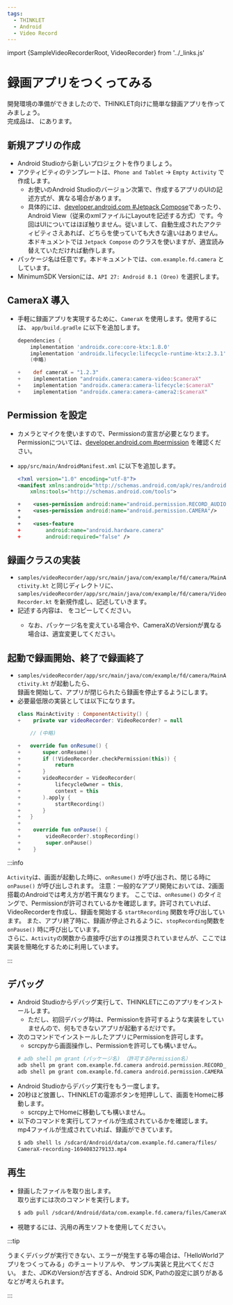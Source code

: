 ```yaml
---
tags:
  - THINKLET
  - Android
  - Video Record
---
```


import {SampleVideoRecorderRoot, VideoRecorder} from '../_links.js'

# 録画アプリをつくってみる
開発環境の準備ができましたので、THINKLET向けに簡単な録画アプリを作ってみましょう。  
完成品は、<SampleVideoRecorderRoot /> にあります。  

## 新規アプリの作成
- Android Studioから新しいプロジェクトを作りましょう。
- アクティビティのテンプレートは、`Phone and Tablet` → `Empty Activity` で作成します。
  - お使いのAndroid Studioのバージョン次第で、作成するアプリのUIの記述方式が、異なる場合があります。
  - 具体的には、[developer.android.com #Jetpack Compose](https://developer.android.com/jetpack/compose/documentation?hl=ja)であったり、Android View（従来のxmlファイルにLayoutを記述する方式）です。今回はUIについてはほぼ触りません。従いまして、自動生成されたアクティビティさえあれば、どちらを使っていても大きな違いはありません。本ドキュメントでは `Jetpack Compose` のクラスを使いますが、適宜読み替えていただければ動作します。
- パッケージ名は任意です。本ドキュメントでは、`com.example.fd.camera` としています。
- MinimumSDK Versionには、`API 27: Android 8.1 (Oreo)` を選択します。

## CameraX 導入
- 手軽に録画アプリを実現するために、`CameraX` を使用します。使用するには、 `app/build.gradle` に以下を追加します。
  ```gradle
  dependencies {
      implementation 'androidx.core:core-ktx:1.8.0'
      implementation 'androidx.lifecycle:lifecycle-runtime-ktx:2.3.1'
      (中略)

  +    def cameraX = "1.2.3"
  +    implementation "androidx.camera:camera-video:$cameraX"
  +    implementation "androidx.camera:camera-lifecycle:$cameraX"
  +    implementation "androidx.camera:camera-camera2:$cameraX"
  ```
## Permission を設定
- カメラとマイクを使いますので、Permissionの宣言が必要となります。Permissionについては、[developer.android.com #permission](https://developer.android.com/guide/topics/permissions/overview?hl=ja) を確認ください。

- `app/src/main/AndroidManifest.xml` に以下を追加します。

  ```xml
  <?xml version="1.0" encoding="utf-8"?>
  <manifest xmlns:android="http://schemas.android.com/apk/res/android"
      xmlns:tools="http://schemas.android.com/tools">

  +    <uses-permission android:name="android.permission.RECORD_AUDIO" />
  +    <uses-permission android:name="android.permission.CAMERA"/>
  +
  +    <uses-feature
  +        android:name="android.hardware.camera"
  +        android:required="false" />
  ```

## 録画クラスの実装
- `samples/videoRecorder/app/src/main/java/com/example/fd/camera/MainActivity.kt` と同じディレクトリに、  
`samples/videoRecorder/app/src/main/java/com/example/fd/camera/VideoRecorder.kt` を新規作成し、記述していきます。
- 記述する内容は、<VideoRecorder /> をコピーしてください。
  - なお、パッケージ名を変えている場合や、CameraXのVersionが異なる場合は、適宜変更してください。
## 起動で録画開始、終了で録画終了
- `samples/videoRecorder/app/src/main/java/com/example/fd/camera/MainActivity.kt` が起動したら、  
録画を開始して、アプリが閉じられたら録画を停止するようにします。
- 必要最低限の実装としては以下になります。
  ```kotlin
  class MainActivity : ComponentActivity() {
  +    private var videoRecorder: VideoRecorder? = null

      // (中略)

  +   override fun onResume() {
  +       super.onResume()
  +       if (!VideoRecorder.checkPermission(this)) {
  +           return
  +       }
  +       videoRecorder = VideoRecorder(
  +           lifecycleOwner = this,
  +           context = this
  +       ).apply {
  +           startRecording()
  +       }
  +   }
  +
  +    override fun onPause() {
  +        videoRecorder?.stopRecording()
  +        super.onPause()
  +    }
  ```

:::info

`Activity`は、画面が起動した時に、`onResume()` が呼び出され、閉じる時に `onPause()` が呼び出しされます。
  注意：一般的なアプリ開発においては、2画面搭載のAndroidでは考え方が若干異なります。
ここでは、`onResume()` のタイミングで、Permissionが許可されているかを確認します。許可されていれば、VideoRecorderを作成し、録画を開始する `startRecording` 関数を呼び出しています。
また、アプリ終了時に、録画が停止されるように、`stopRecording`関数を`onPause()` 時に呼び出しています。  
さらに、`Activity`の関数から直接呼び出すのは推奨されていませんが、ここでは実装を簡略化するために利用しています。

:::

## デバッグ
- Android Studioからデバッグ実行して、THINKLETにこのアプリをインストールします。
  - ただし、初回デバッグ時は、Permissionを許可するような実装をしていませんので、何もできないアプリが起動するだけです。
- 次のコマンドでインストールしたアプリにPermissionを許可します。
  - scrcpyから画面操作し、Permissionを許可しても構いません。
  ```bash
  # adb shell pm grant (パッケージ名) （許可するPermission名）
  adb shell pm grant com.example.fd.camera android.permission.RECORD_AUDIO
  adb shell pm grant com.example.fd.camera android.permission.CAMERA
  ```
- Android Studioからデバッグ実行をもう一度します。
- 20秒ほど放置し、THINKLETの電源ボタンを短押しして、画面をHomeに移動します。
  - scrcpy上でHomeに移動しても構いません。
- 以下のコマンドを実行してファイルが生成されているかを確認します。  
mp4ファイルが生成されていれば、録画ができています。
  ```bash
  $ adb shell ls /sdcard/Android/data/com.example.fd.camera/files/
  CameraX-recording-1694083279133.mp4
  ```
## 再生
- 録画したファイルを取り出します。  
取り出すには次のコマンドを実行します。
  ```bash
  $ adb pull /sdcard/Android/data/com.example.fd.camera/files/CameraX-recording-1694083279133.mp4 /path/to/save_dir/
  ```
- 視聴するには、汎用の再生ソフトを使用してください。

:::tip

うまくデバッグが実行できない、エラーが発生する等の場合は、「HelloWorldアプリをつくってみる」のチュートリアルや、
サンプル実装と見比べてください。
また、JDKのVersionが古すぎる、Android SDK, Pathの設定に誤りがあるなどが考えられます。

:::

